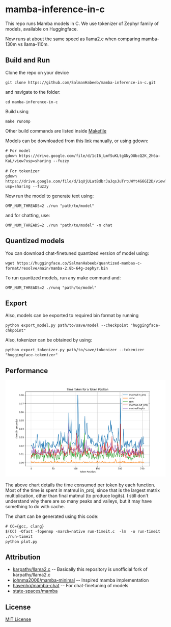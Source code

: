 # mamba-inference-in-c

This repo runs Mamba models in C. We use tokenizer of Zephyr family of models, available on Huggingface.

Now runs at about the same speed as llama2.c when comparing mamba-130m vs llama-110m.

## Build and Run

Clone the repo on your device

```
git clone https://github.com/SalmanHabeeb/mamba-inference-in-c.git
```

and navigate to the folder:
```
cd mamba-inference-in-c
```

Build using
```
make runomp
```
Other build commands are listed inside [Makefile](https://github.com/SalmanHabeeb/mamba-inference-in-c/blob/main/Makefile)

Models can be downloaded from this [link](https://drive.google.com/drive/folders/1Ls-_WnTxlR9fvf8Mfii1B3Idf5M1jgES?usp=sharing) manually, or using gdown:

```
# For model
gdown https://drive.google.com/file/d/1cI6_LmfSuKLtgGNyOUbcQ2K_2h6a-KaL/view?usp=sharing --fuzzy

# For tokenizer
gdown https://drive.google.com/file/d/1qUjULatBdbrJaJqsJuTrtuWYt4G6GI2D/view?usp=sharing --fuzzy
```

Now run the model to generate text using:
```
OMP_NUM_THREADS=2 ./run "path/to/model"
```

and for chatting, use:
```
OMP_NUM_THREADS=2 ./run "path/to/model" -m chat
```

## Quantized models

You can download chat-finetuned quantized version of model using:

```
wget https://huggingface.co/SalmanHabeeb/quantized-mambas-c-format/resolve/main/mamba-2.8b-64g-zephyr.bin
```

To run quantized models, run any make command and:

```
OMP_NUM_THREADS=2 ./runq "path/to/model"
```

## Export

Also, models can be exported to required bin format by running

```
python export_model.py path/to/save/model --checkpoint "huggingface-chkpoint"
```

Also, tokenizer can be obtained by using:

```
python export_tokenizer.py path/to/save/tokenizer --tokenizer "huggingface-tokenizer"
```

## Performance

<p align="center">
  <img src="assets/time-spent.png" alt="Cute Llama">
</p>

The above chart details the time consumed per token by each function. Most of the time is spent in matmul in_proj, since that is the largest matrix multiplication, other than final matmul (to produce logits). I still don't understand why there are so many peaks and valleys, but it may have something to do with cache.

The chart can be generated using this code:

```
# CC={gcc, clang}
$(CC) -Ofast -fopenmp -march=native run-timeit.c  -lm  -o run-timeit
./run-timeit
python plot.py
```
## Attribution

- [karpathy/llama2.c](https://github.com/karpathy/llama2.c) -- Basically this repository is unofficial fork of karpathy/llama2.c
- [johnma2006/mamba-minimal](https://github.com/johnma2006/mamba-minimal) -- Inspired mamba implementation
- [havenhq/mamba-chat](https://github.com/havenhq/mamba-chat) -- For chat-finetuning of models
- [state-spaces/mamba](https://github.com/state-spaces/mamba)

## License

[MIT License](https://github.com/SalmanHabeeb/mamba-inference-in-c/blob/main/LICENSE)
